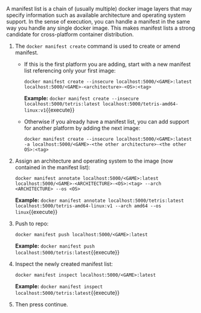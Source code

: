 A manifest list is a chain of (usually multiple) docker image layers that may specify information such as available architecture and operating system support. In the sense of execution, you can handle a manifest in the same way you handle any single docker image. This makes manifest lists a strong candidate for cross-platform container distribution.

1. The ```docker manifest create``` command is used to create or amend manifest. 

   - If this is the first platform you are adding, start with a new manifest list referencing only your first image:

      ```docker manifest create --insecure localhost:5000/<GAME>:latest localhost:5000/<GAME>-<architecture>-<OS>:<tag>```

      **Example:** `docker manifest create --insecure localhost:5000/tetris:latest localhost:5000/tetris-amd64-linux:v1`{{execute}}

   - Otherwise if you already have a manifest list, you can add support for another platform by adding the next image:

      ```docker manifest create --insecure localhost:5000/<GAME>:latest -a localhost:5000/<GAME>-<the other architecture>-<the other OS>:<tag>```

2. Assign an architecture and operating system to the image (now contained in the manifest list):
   
   ```docker manifest annotate localhost:5000/<GAME>:latest localhost:5000/<GAME>-<ARCHITECTURE>-<OS>:<tag> --arch <ARCHITECTURE> --os <OS>```

   **Example:** `docker manifest annotate localhost:5000/tetris:latest localhost:5000/tetris-amd64-linux:v1 --arch amd64 --os linux`{{execute}}

3. Push to repo:

   ```docker manifest push localhost:5000/<GAME>:latest```

   **Example:** `docker manifest push localhost:5000/tetris:latest`{{execute}}

4. Inspect the newly created manifest list:

   ```docker manifest inspect localhost:5000/<GAME>:latest```
   
   **Example:** `docker manifest inspect localhost:5000/tetris:latest`{{execute}}

5. Then press continue.
